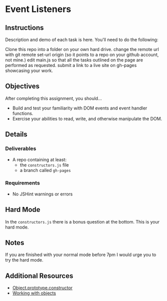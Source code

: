 # Event Listeners

## Instructions

Description and demo of each task is here. You'll need to do the following:

Clone this repo into a folder on your own hard drive.
change the remote url with git remote set-url origin <url for your remote repo> (so it points to a repo on your github account, not mine.)
edit main.js so that all the tasks outlined on the page are performed as requested.
submit a link to a live site on gh-pages showcasing your work.

## Objectives

After completing this assignment, you should…

* Build and test your familiarity with DOM events and event handler functions. 
* Exercise your abilities to read, write, and otherwise manipulate the DOM. 


## Details

### Deliverables

* A repo containing at least:
  - the `constructors.js` file
  - a branch called `gh-pages`

### Requirements

* No JSHint warnings or errors


## Hard Mode
In the `constructors.js` there is a bonus question at the bottom. This is your hard mode.


## Notes

If you are finished with your normal mode before 7pm I would urge you to try the hard mode.


## Additional Resources

* [Object.prototype.constructor](https://developer.mozilla.org/en-US/docs/Web/JavaScript/Reference/Global_Objects/Object/constructor)
* [Working with objects](https://developer.mozilla.org/en-US/docs/Web/JavaScript/Guide/Working_with_Objects)